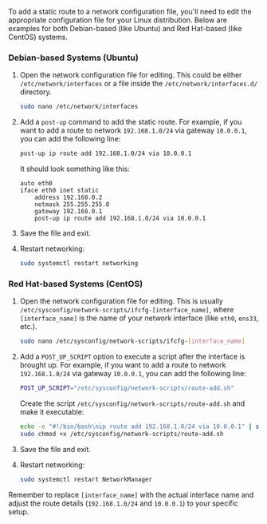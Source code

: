To add a static route to a network configuration file, you'll need to edit the appropriate configuration file for your Linux distribution. Below are examples for both Debian-based (like Ubuntu) and Red Hat-based (like CentOS) systems.

### Debian-based Systems (Ubuntu)

1. Open the network configuration file for editing. This could be either `/etc/network/interfaces` or a file inside the `/etc/network/interfaces.d/` directory.

   ```bash
   sudo nano /etc/network/interfaces
   ```

2. Add a `post-up` command to add the static route. For example, if you want to add a route to network `192.168.1.0/24` via gateway `10.0.0.1`, you can add the following line:

   ```bash
   post-up ip route add 192.168.1.0/24 via 10.0.0.1
   ```

   It should look something like this:

   ```plaintext
   auto eth0
   iface eth0 inet static
       address 192.168.0.2
       netmask 255.255.255.0
       gateway 192.168.0.1
       post-up ip route add 192.168.1.0/24 via 10.0.0.1
   ```

3. Save the file and exit.

4. Restart networking:

   ```bash
   sudo systemctl restart networking
   ```

### Red Hat-based Systems (CentOS)

1. Open the network configuration file for editing. This is usually `/etc/sysconfig/network-scripts/ifcfg-[interface_name]`, where `[interface_name]` is the name of your network interface (like `eth0`, `ens33`, etc.).

   ```bash
   sudo nano /etc/sysconfig/network-scripts/ifcfg-[interface_name]
   ```

2. Add a `POST_UP_SCRIPT` option to execute a script after the interface is brought up. For example, if you want to add a route to network `192.168.1.0/24` via gateway `10.0.0.1`, you can add the following line:

   ```bash
   POST_UP_SCRIPT="/etc/sysconfig/network-scripts/route-add.sh"
   ```

   Create the script `/etc/sysconfig/network-scripts/route-add.sh` and make it executable:

   ```bash
   echo -e "#!/bin/bash\nip route add 192.168.1.0/24 via 10.0.0.1" | sudo tee /etc/sysconfig/network-scripts/route-add.sh
   sudo chmod +x /etc/sysconfig/network-scripts/route-add.sh
   ```

3. Save the file and exit.

4. Restart networking:

   ```bash
   sudo systemctl restart NetworkManager
   ```

Remember to replace `[interface_name]` with the actual interface name and adjust the route details (`192.168.1.0/24` and `10.0.0.1`) to your specific setup.
